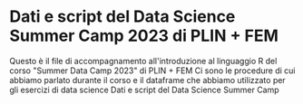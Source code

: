 # Dati e script del Data Science Summer Camp 2023 di PLIN + FEM
Questo è il file di accompagnamento all'introduzione al linguaggio R del corso "Summer Data Camp 2023" di PLIN + FEM
Ci sono le procedure di cui abbiamo parlato durante il corso e il dataframe che abbiamo utilizzato per gli esercizi di data science
Dati e script del Data Science Summer Camp 
